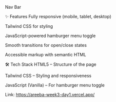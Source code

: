 Nav Bar

✨ Features
Fully responsive (mobile, tablet, desktop)

Tailwind CSS for styling

JavaScript-powered hamburger menu toggle

Smooth transitions for open/close states

Accessible markup with semantic HTML

🛠️ Tech Stack
HTML5 – Structure of the page

Tailwind CSS – Styling and responsiveness

JavaScript (Vanilla) – For hamburger menu toggle

Link: https://areeba-week3-day1.vercel.app/